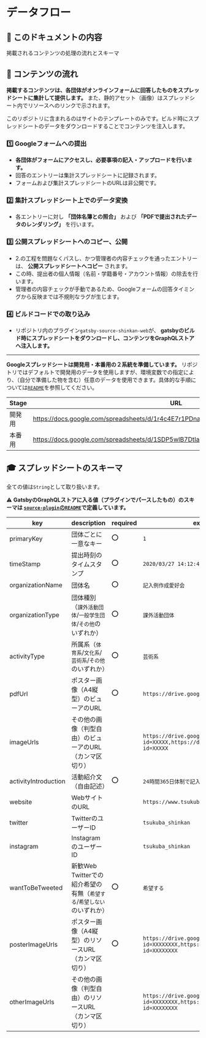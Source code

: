 # データフロー

## 🔰 このドキュメントの内容
掲載されるコンテンツの処理の流れとスキーマ

## 🚚 コンテンツの流れ
**掲載するコンテンツは、各団体がオンラインフォームに回答したものをスプレッドシートに集計して提供します。** また、静的アセット（画像）はスプレッドシート内でリソースへのリンクで示されます。

このリポジトリに含まれるのはサイトのテンプレートのみです。ビルド時にスプレッドシートのデータをダウンロードすることでコンテンツを注入します。

### 1️⃣ Googleフォームへの提出

* **各団体がフォームにアクセスし、必要事項の記入・アップロードを行います。** 
* 回答のエントリーは集計スプレッドシートに記録されます。
* フォームおよび集計スプレッドシートのURLは非公開です。

### 2️⃣ 集計スプレッドシート上でのデータ変換

* 各エントリーに対し **「団体名簿との照合」** および **「PDFで提出されたデータのレンダリング」** を行います。

### 3️⃣ 公開スプレッドシートへのコピー、公開

* 2.の工程を問題なくパスし、かつ管理者の内容チェックを通ったエントリーは、 **公開スプレッドシートへコピー** されます。
* この時、提出者の個人情報（名前・学籍番号・アカウント情報）の除去を行います。
* 管理者の内容チェックが手動であるため、Googleフォームの回答タイミングから反映までは不規則なラグが生じます。

### 4️⃣ ビルドコードでの取り込み

* リポジトリ内のプラグイン`gatsby-source-shinkan-web`が、 **gatsbyのビルド時にスプレッドシートをダウンロードし、コンテンツをGraphQLストアへ注入します。**

---

**Googleスプレッドシートは開発用・本番用の２系統を準備しています。** リポジトリではデフォルトで開発用のデータを使用しますが、環境変数での指定により、（自分で準備した物を含む）任意のデータを使用できます。具体的な手順については[`README`](/README.md)を参照してください。

| Stage | URL |
|-------|-----|
| 開発用 | https://docs.google.com/spreadsheets/d/1r4c4E7r1PDnaf6Mk6YIS6FAOblLBiX66socla-x8ct4 |
| 本番用 | https://docs.google.com/spreadsheets/d/1SDP5wlB7DtIa5pP1R7Idpw91RwbFUZuJczkW2kab9Vc |


## 🎓 スプレッドシートのスキーマ

全ての値は`String`として取り扱います。

:warning: **GatsbyのGraphQLストアに入る値（プラグインでパースしたもの）のスキーマは [`source-plugin`の`README`](/plugins/gatsby-source-shinkan-web/README.md)で定義しています。**

| key | description | required | example |
|-----|-------------|----------|---------|
| primaryKey | 団体ごとに一意なキー | :o: | `1` |
| timeStamp | 提出時刻のタイムスタンプ | :o:  | `2020/03/27 14:12:44` |
| organizationName | 団体名 | :o: | `記入例作成愛好会` |
| organizationType | 団体種別（`課外活動団体`/`一般学生団体`/`その他`のいずれか） | :o: | `課外活動団体` |
| activityType | 所属系（`体育系`/`文化系`/`芸術系`/`その他`のいずれか） | :o: | `芸術系` |
| pdfUrl | ポスター画像（A4縦型）のビューアのURL | :o: | `https://drive.google.com/open?id=XXXXXXX` |
| imageUrls | その他の画像（判型自由）のビューアのURL（カンマ区切り） | | `https://drive.google.com/open?id=XXXXX,https://drive.google.com/open?id=XXXXX` | 
| activityIntroduction | 活動紹介文（自由記述） | :o: | `24時間365日体制で記入例を作成し提供しています。` |
| website | WebサイトのURL | | `https://www.tsukuba.ac.jp` |
| twitter | TwitterのユーザーID | | `tsukuba_shinkan` |
| instagram | InstagramのユーザーID | | `tsukuba_shinkan` |
| wantToBeTweeted | 新歓Web Twitterでの紹介希望の有無（`希望する`/`希望しない`のいずれか） | :o: | `希望する` |
| posterImageUrls | ポスター画像（A4縦型）のリソースURL（カンマ区切り） | :o: | `https://drive.google.com/uc?id=XXXXXXXX,https://drive.google.com/uc?id=XXXXXXXX` |
| otherImageUrls | その他の画像（判型自由）のリソースURL（カンマ区切り） | | `https://drive.google.com/uc?id=XXXXXXXX,https://drive.google.com/uc?id=XXXXXXXX` |
